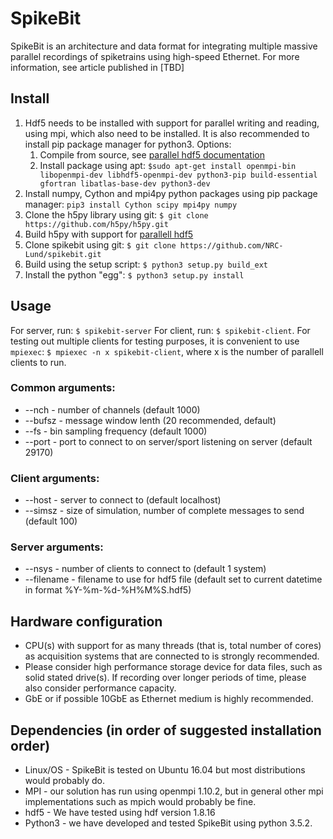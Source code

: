 # SpikeBit
SpikeBit is an architecture and data format for integrating multiple massive parallel recordings of spiketrains using high-speed Ethernet. For more information, see article published in [TBD]

## Install
1. Hdf5 needs to be installed with support for parallel writing and reading, using mpi, which also need to be installed. It is also recommended to install pip package manager for python3. Options:
   1. Compile from source, see [parallel hdf5 documentation](https://support.hdfgroup.org/HDF5/PHDF5/) 
   2. Install package using apt: `$sudo apt-get install openmpi-bin libopenmpi-dev libhdf5-openmpi-dev python3-pip build-essential gfortran libatlas-base-dev python3-dev`
2. Install numpy, Cython and mpi4py python packages using pip package manager: `pip3 install Cython scipy mpi4py numpy`
3. Clone the h5py library using git: `$ git clone https://github.com/h5py/h5py.git`
4. Build h5py with support for [parallell hdf5](http://docs.h5py.org/en/latest/mpi.html#building-against-parallel-hdf5)
5. Clone spikebit using git: `$ git clone https://github.com/NRC-Lund/spikebit.git`
6. Build using the setup script: `$ python3 setup.py build_ext`
7. Install the python "egg": `$ python3 setup.py install`

## Usage
For server, run: `$ spikebit-server`
For client, run: `$ spikebit-client`. For testing out multiple clients for testing purposes, it is convenient to use `mpiexec`: `$ mpiexec -n x spikebit-client`, where x is the number of parallell clients to run. 

### Common arguments: 
* --nch - number of channels (default 1000)
* --bufsz - message window lenth (20 recommended, default)
* --fs - bin sampling frequency (default 1000)
* --port - port to connect to on server/sport listening on server (default 29170)

### Client arguments:
* --host - server to connect to (default localhost)
* --simsz - size of simulation, number of complete messages to send (default 100)

### Server arguments:
* --nsys - number of clients to connect to (default 1 system)
* --filename - filename to use for hdf5 file (default set to current datetime in format %Y-%m-%d-%H%M%S.hdf5)

## Hardware configuration
- CPU(s) with support for as many threads (that is, total number of cores) as acquisition systems that are connected to is strongly recommended. 
- Please consider high performance storage device for data files, such as solid stated drive(s). If recording over longer periods of time, please also consider performance capacity. 
- GbE or if possible 10GbE as Ethernet medium is highly recommended.

## Dependencies (in order of suggested installation order)
- Linux/OS - SpikeBit is tested on Ubuntu 16.04 but most distributions would probably do.
- MPI - our solution has run using openmpi 1.10.2, but in general other mpi implementations such as mpich would probably be fine. 
- hdf5 -  We have tested using hdf version 1.8.16 
- Python3 - we have developed and tested SpikeBit using python 3.5.2.
